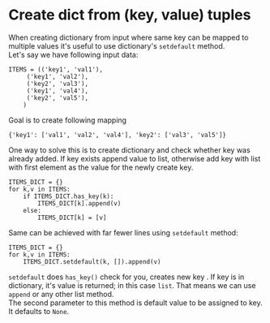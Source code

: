 Create dict from (key, value) tuples
====================================

When creating dictionary from input where same key can be mapped to multiple 
values it's useful to use dictionary's `setdefault` method.  
Let's say we have following input data:   
```
ITEMS = (('key1', 'val1'),
	 ('key1', 'val2'),
	 ('key2', 'val3'),
	 ('key1', 'val4'),
	 ('key2', 'val5'),
	)
```

Goal is to create following mapping  
```
{'key1': ['val1', 'val2', 'val4'], 'key2': ['val3', 'val5']}
```

One way to solve this is to create dictionary and check whether key was already
added. If key exists append value to list, otherwise add key with list with 
first element as the value for the newly create key.

```
ITEMS_DICT = {}
for k,v in ITEMS:
    if ITEMS_DICT.has_key(k):
        ITEMS_DICT[k].append(v)
    else:
        ITEMS_DICT[k] = [v]
```

Same can be achieved with far fewer lines using `setdefault` method:  

```
ITEMS_DICT = {}
for k,v in ITEMS:
    ITEMS_DICT.setdefault(k, []).append(v)
```

`setdefault` does `has_key()` check for you, creates new key . If key is in 
dictionary, it's value is returned; in this case `list`. That means we can use 
`append` or any other list method.  
The second parameter to this method is default value to be assigned to key. It 
defaults to `None`.  
